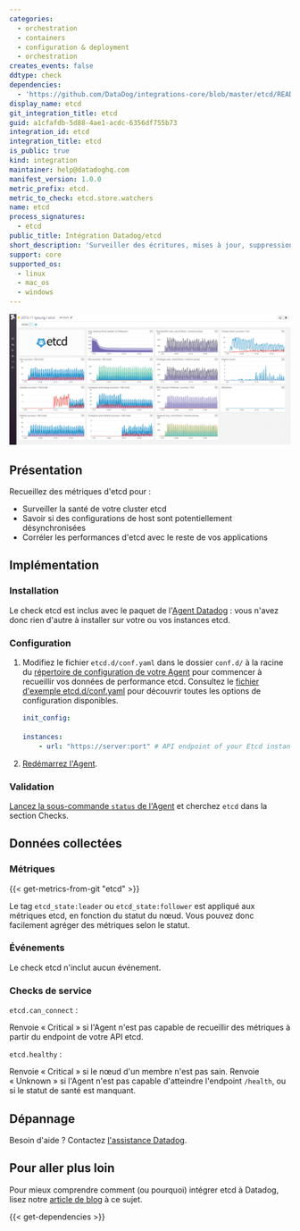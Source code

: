 ```yaml
---
categories:
  - orchestration
  - containers
  - configuration & deployment
  - orchestration
creates_events: false
ddtype: check
dependencies:
  - 'https://github.com/DataDog/integrations-core/blob/master/etcd/README.md'
display_name: etcd
git_integration_title: etcd
guid: a1cfafdb-5d88-4ae1-acdc-6356df755b73
integration_id: etcd
integration_title: etcd
is_public: true
kind: integration
maintainer: help@datadoghq.com
manifest_version: 1.0.0
metric_prefix: etcd.
metric_to_check: etcd.store.watchers
name: etcd
process_signatures:
  - etcd
public_title: Intégration Datadog/etcd
short_description: 'Surveiller des écritures, mises à jour, suppressions, latences entre nœuds et plus encore Etcd metrics.'
support: core
supported_os:
  - linux
  - mac_os
  - windows
---
```

![Dashboard etcd][1]

## Présentation

Recueillez des métriques d'etcd pour :

* Surveiller la santé de votre cluster etcd
* Savoir si des configurations de host sont potentiellement désynchronisées
* Corréler les performances d'etcd avec le reste de vos applications

## Implémentation
### Installation

Le check etcd est inclus avec le paquet de l'[Agent Datadog][2] : vous n'avez donc rien d'autre à installer sur votre ou vos instances etcd.

### Configuration

1. Modifiez le fichier `etcd.d/conf.yaml` dans le dossier `conf.d/` à la racine du [répertoire de configuration de votre Agent][3] pour commencer à recueillir vos données de performance etcd.
    Consultez le [fichier d'exemple etcd.d/conf.yaml][4] pour découvrir toutes les options de configuration disponibles.

    ```yaml
    init_config:

    instances:
        - url: "https://server:port" # API endpoint of your Etcd instance
    ```

2. [Redémarrez l'Agent][5].

### Validation

[Lancez la sous-commande `status` de l'Agent][6] et cherchez `etcd` dans la section Checks.

## Données collectées
### Métriques
{{< get-metrics-from-git "etcd" >}}


Le tag `etcd_state:leader` ou `etcd_state:follower` est appliqué aux métriques etcd, en fonction du statut du nœud. Vous pouvez donc facilement agréger des métriques selon le statut.

### Événements
Le check etcd n'inclut aucun événement.

### Checks de service

`etcd.can_connect` :

Renvoie « Critical » si l'Agent n'est pas capable de recueillir des métriques à partir du endpoint de votre API etcd.

`etcd.healthy` :

Renvoie « Critical » si le nœud d'un membre n'est pas sain. Renvoie « Unknown » si l'Agent n'est pas capable d'atteindre l'endpoint `/health`, ou si le statut de santé est manquant.

## Dépannage
Besoin d'aide ? Contactez [l'assistance Datadog][8].

## Pour aller plus loin
Pour mieux comprendre comment (ou pourquoi) intégrer etcd à Datadog, lisez notre [article de blog][9] à ce sujet.


[1]: https://raw.githubusercontent.com/DataDog/integrations-core/master/etcd/images/etcd_dashboard.png
[2]: https://app.datadoghq.com/account/settings#agent
[3]: https://docs.datadoghq.com/fr/agent/guide/agent-configuration-files/?tab=agentv6#agent-configuration-directory
[4]: https://github.com/DataDog/integrations-core/blob/master/etcd/datadog_checks/etcd/data/conf.yaml.example
[5]: https://docs.datadoghq.com/fr/agent/guide/agent-commands/?tab=agentv6#start-stop-and-restart-the-agent
[6]: https://docs.datadoghq.com/fr/agent/guide/agent-commands/?tab=agentv6#agent-status-and-information
[7]: https://github.com/DataDog/integrations-core/blob/master/etcd/metadata.csv
[8]: https://docs.datadoghq.com/fr/help
[9]: https://www.datadoghq.com/blog/monitor-etcd-performance


{{< get-dependencies >}}